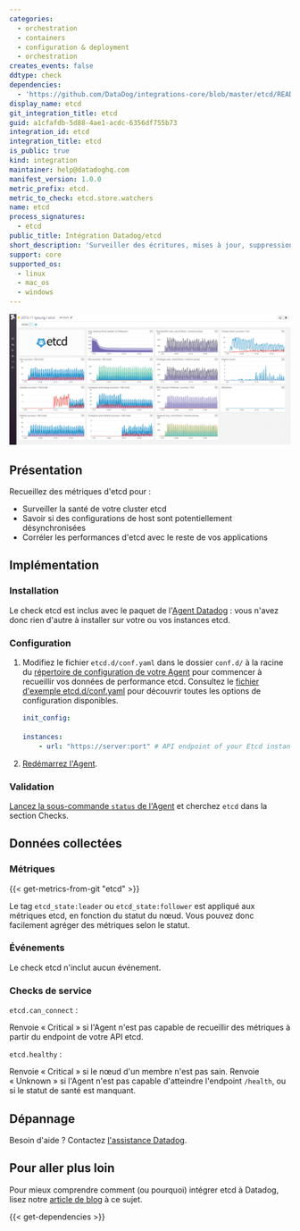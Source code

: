 ```yaml
---
categories:
  - orchestration
  - containers
  - configuration & deployment
  - orchestration
creates_events: false
ddtype: check
dependencies:
  - 'https://github.com/DataDog/integrations-core/blob/master/etcd/README.md'
display_name: etcd
git_integration_title: etcd
guid: a1cfafdb-5d88-4ae1-acdc-6356df755b73
integration_id: etcd
integration_title: etcd
is_public: true
kind: integration
maintainer: help@datadoghq.com
manifest_version: 1.0.0
metric_prefix: etcd.
metric_to_check: etcd.store.watchers
name: etcd
process_signatures:
  - etcd
public_title: Intégration Datadog/etcd
short_description: 'Surveiller des écritures, mises à jour, suppressions, latences entre nœuds et plus encore Etcd metrics.'
support: core
supported_os:
  - linux
  - mac_os
  - windows
---
```

![Dashboard etcd][1]

## Présentation

Recueillez des métriques d'etcd pour :

* Surveiller la santé de votre cluster etcd
* Savoir si des configurations de host sont potentiellement désynchronisées
* Corréler les performances d'etcd avec le reste de vos applications

## Implémentation
### Installation

Le check etcd est inclus avec le paquet de l'[Agent Datadog][2] : vous n'avez donc rien d'autre à installer sur votre ou vos instances etcd.

### Configuration

1. Modifiez le fichier `etcd.d/conf.yaml` dans le dossier `conf.d/` à la racine du [répertoire de configuration de votre Agent][3] pour commencer à recueillir vos données de performance etcd.
    Consultez le [fichier d'exemple etcd.d/conf.yaml][4] pour découvrir toutes les options de configuration disponibles.

    ```yaml
    init_config:

    instances:
        - url: "https://server:port" # API endpoint of your Etcd instance
    ```

2. [Redémarrez l'Agent][5].

### Validation

[Lancez la sous-commande `status` de l'Agent][6] et cherchez `etcd` dans la section Checks.

## Données collectées
### Métriques
{{< get-metrics-from-git "etcd" >}}


Le tag `etcd_state:leader` ou `etcd_state:follower` est appliqué aux métriques etcd, en fonction du statut du nœud. Vous pouvez donc facilement agréger des métriques selon le statut.

### Événements
Le check etcd n'inclut aucun événement.

### Checks de service

`etcd.can_connect` :

Renvoie « Critical » si l'Agent n'est pas capable de recueillir des métriques à partir du endpoint de votre API etcd.

`etcd.healthy` :

Renvoie « Critical » si le nœud d'un membre n'est pas sain. Renvoie « Unknown » si l'Agent n'est pas capable d'atteindre l'endpoint `/health`, ou si le statut de santé est manquant.

## Dépannage
Besoin d'aide ? Contactez [l'assistance Datadog][8].

## Pour aller plus loin
Pour mieux comprendre comment (ou pourquoi) intégrer etcd à Datadog, lisez notre [article de blog][9] à ce sujet.


[1]: https://raw.githubusercontent.com/DataDog/integrations-core/master/etcd/images/etcd_dashboard.png
[2]: https://app.datadoghq.com/account/settings#agent
[3]: https://docs.datadoghq.com/fr/agent/guide/agent-configuration-files/?tab=agentv6#agent-configuration-directory
[4]: https://github.com/DataDog/integrations-core/blob/master/etcd/datadog_checks/etcd/data/conf.yaml.example
[5]: https://docs.datadoghq.com/fr/agent/guide/agent-commands/?tab=agentv6#start-stop-and-restart-the-agent
[6]: https://docs.datadoghq.com/fr/agent/guide/agent-commands/?tab=agentv6#agent-status-and-information
[7]: https://github.com/DataDog/integrations-core/blob/master/etcd/metadata.csv
[8]: https://docs.datadoghq.com/fr/help
[9]: https://www.datadoghq.com/blog/monitor-etcd-performance


{{< get-dependencies >}}